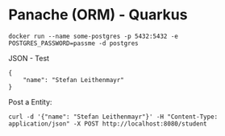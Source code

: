 # Panache (ORM) - Quarkus

```
docker run --name some-postgres -p 5432:5432 -e POSTGRES_PASSWORD=passme -d postgres
```


JSON - Test
```
{
    "name": "Stefan Leithenmayr"
}
```

Post a Entity:
```
curl -d '{"name": "Stefan Leithenmayr"}' -H "Content-Type: application/json" -X POST http://localhost:8080/student
```
